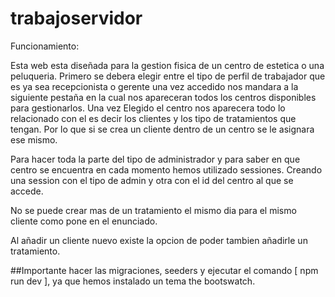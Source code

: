# trabajoservidor

Funcionamiento:

Esta web esta diseñada para la gestion fisica de un centro de estetica o una peluqueria. Primero se debera elegir entre el tipo de perfil de trabajador que es
ya sea recepcionista o gerente una vez accedido nos mandara a la siguiente pestaña en la cual nos apareceran todos los centros disponibles para gestionarlos. Una vez
Elegido el centro nos aparecera todo lo relacionado con el es decir los clientes y los tipo de tratamientos que tengan. Por lo que si se crea un cliente dentro
de un centro se le asignara ese mismo.

Para hacer toda la parte del tipo de administrador y para saber en que centro se encuentra en cada momento hemos utilizado sessiones. Creando una session con el tipo
de admin y otra con el id del centro al que se accede.

No se puede crear mas de un tratamiento el mismo dia para el mismo cliente como pone en el enunciado.

Al añadir un cliente nuevo existe la opcion de poder tambien añadirle un tratamiento.


##Importante hacer las migraciones, seeders y ejecutar el comando [ npm run dev ], ya que hemos instalado un tema the bootswatch.



